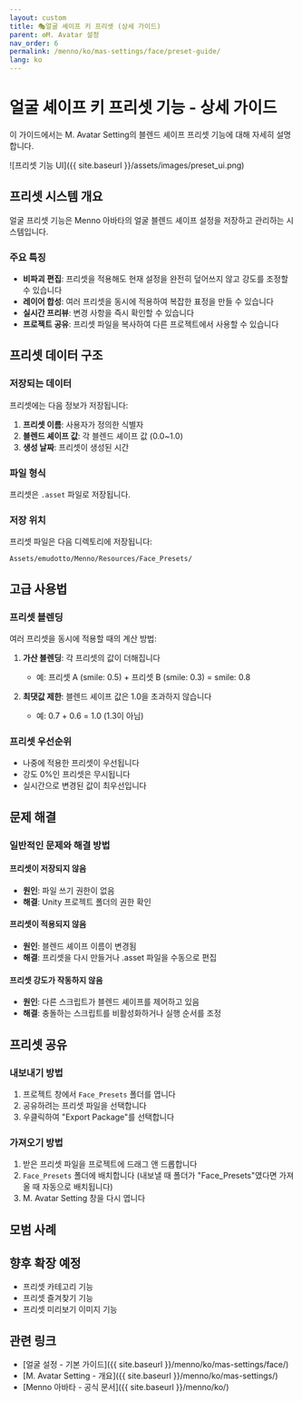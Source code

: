 ```yaml
---
layout: custom
title: 🎭얼굴 셰이프 키 프리셋 (상세 가이드)
parent: ⚙️M. Avatar 설정
nav_order: 6
permalink: /menno/ko/mas-settings/face/preset-guide/
lang: ko
---
```


# 얼굴 셰이프 키 프리셋 기능 - 상세 가이드

이 가이드에서는 M. Avatar Setting의 블렌드 셰이프 프리셋 기능에 대해 자세히 설명합니다.

![프리셋 기능 UI]({{ site.baseurl }}/assets/images/preset_ui.png)

## 프리셋 시스템 개요

얼굴 프리셋 기능은 Menno 아바타의 얼굴 블렌드 셰이프 설정을 저장하고 관리하는 시스템입니다.

### 주요 특징

- **비파괴 편집**: 프리셋을 적용해도 현재 설정을 완전히 덮어쓰지 않고 강도를 조정할 수 있습니다
- **레이어 합성**: 여러 프리셋을 동시에 적용하여 복잡한 표정을 만들 수 있습니다
- **실시간 프리뷰**: 변경 사항을 즉시 확인할 수 있습니다
- **프로젝트 공유**: 프리셋 파일을 복사하여 다른 프로젝트에서 사용할 수 있습니다

## 프리셋 데이터 구조

### 저장되는 데이터

프리셋에는 다음 정보가 저장됩니다:

1. **프리셋 이름**: 사용자가 정의한 식별자
2. **블렌드 셰이프 값**: 각 블렌드 셰이프 값 (0.0~1.0)
3. **생성 날짜**: 프리셋이 생성된 시간

### 파일 형식

프리셋은 `.asset` 파일로 저장됩니다.

### 저장 위치

프리셋 파일은 다음 디렉토리에 저장됩니다:
```
Assets/emudotto/Menno/Resources/Face_Presets/
```

## 고급 사용법

### 프리셋 블렌딩

여러 프리셋을 동시에 적용할 때의 계산 방법:

1. **가산 블렌딩**: 각 프리셋의 값이 더해집니다
   - 예: 프리셋 A (smile: 0.5) + 프리셋 B (smile: 0.3) = smile: 0.8

2. **최댓값 제한**: 블렌드 셰이프 값은 1.0을 초과하지 않습니다
   - 예: 0.7 + 0.6 = 1.0 (1.3이 아님)

### 프리셋 우선순위

- 나중에 적용한 프리셋이 우선됩니다
- 강도 0%인 프리셋은 무시됩니다
- 실시간으로 변경된 값이 최우선입니다

## 문제 해결

### 일반적인 문제와 해결 방법

#### 프리셋이 저장되지 않음
- **원인**: 파일 쓰기 권한이 없음
- **해결**: Unity 프로젝트 폴더의 권한 확인

#### 프리셋이 적용되지 않음
- **원인**: 블렌드 셰이프 이름이 변경됨
- **해결**: 프리셋을 다시 만들거나 .asset 파일을 수동으로 편집

#### 프리셋 강도가 작동하지 않음
- **원인**: 다른 스크립트가 블렌드 셰이프를 제어하고 있음
- **해결**: 충돌하는 스크립트를 비활성화하거나 실행 순서를 조정

## 프리셋 공유

### 내보내기 방법

1. 프로젝트 창에서 `Face_Presets` 폴더를 엽니다
2. 공유하려는 프리셋 파일을 선택합니다
3. 우클릭하여 "Export Package"를 선택합니다

### 가져오기 방법

1. 받은 프리셋 파일을 프로젝트에 드래그 앤 드롭합니다
2. `Face_Presets` 폴더에 배치합니다 (내보낼 때 폴더가 "Face_Presets"였다면 가져올 때 자동으로 배치됩니다)
3. M. Avatar Setting 창을 다시 엽니다

## 모범 사례

## 향후 확장 예정

- 프리셋 카테고리 기능
- 프리셋 즐겨찾기 기능
- 프리셋 미리보기 이미지 기능

## 관련 링크

- [얼굴 설정 - 기본 가이드]({{ site.baseurl }}/menno/ko/mas-settings/face/)
- [M. Avatar Setting - 개요]({{ site.baseurl }}/menno/ko/mas-settings/)
- [Menno 아바타 - 공식 문서]({{ site.baseurl }}/menno/ko/) 